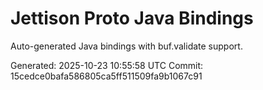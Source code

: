 # Jettison Proto Java Bindings

Auto-generated Java bindings with buf.validate support.

Generated: 2025-10-23 10:55:58 UTC
Commit: 15cedce0bafa586805ca5ff511509fa9b1067c91
